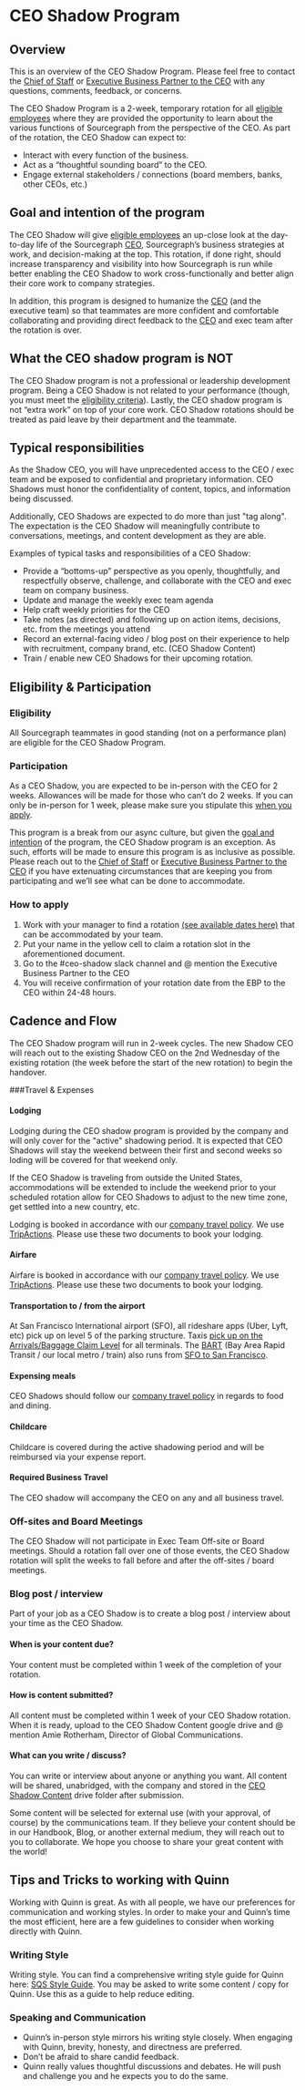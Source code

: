 # CEO Shadow Program

## Overview

This is an overview of the CEO Shadow Program. Please feel free to contact the [Chief of Staff](mailto:connor.obrien@sourcegraph.com) or [Executive Business Partner to the CEO](mailto:sally.voisen@sourcegraph.com) with any questions, comments, feedback, or concerns.

The CEO Shadow Program is a 2-week, temporary rotation for all [eligible employees](https://github.com/sourcegraph/handbook/blob/main/ceo-shadow-program.md#eligibility) where they are provided the opportunity to learn about the various functions of Sourcegraph from the perspective of the CEO. As part of the rotation, the CEO Shadow can expect to:

- Interact with every function of the business.
- Act as a “thoughtful sounding board” to the CEO.
- Engage external stakeholders / connections (board members, banks, other CEOs, etc.)

## Goal and intention of the program

The CEO Shadow will give [eligible employees](https://github.com/sourcegraph/handbook/blob/main/ceo-shadow-program.md#eligibility) an up-close look at the day-to-day life of the Sourcegraph [CEO](../../team/ceo/index.md), Sourcegraph’s business strategies at work, and decision-making at the top. This rotation, if done right, should increase transparency and visibility into how Sourcegraph is run while better enabling the CEO Shadow to work cross-functionally and better align their core work to company strategies.

In addition, this program is designed to humanize the [CEO](../../team/ceo/index.md) (and the executive team) so that teammates are more confident and comfortable collaborating and providing direct feedback to the [CEO](../../team/ceo/index.md) and exec team after the rotation is over.

## What the CEO shadow program is NOT

The CEO Shadow program is not a professional or leadership development program. Being a CEO Shadow is not related to your performance (though, you must meet the [eligibility criteria](https://github.com/sourcegraph/handbook/blob/main/ceo-shadow-program.md#eligibility)). Lastly, the CEO shadow program is not “extra work” on top of your core work. CEO Shadow rotations should be treated as paid leave by their department and the teammate.

## Typical responsibilities

As the Shadow CEO, you will have unprecedented access to the CEO / exec team and be exposed to confidential and proprietary information. CEO Shadows must honor the confidentiality of content, topics, and information being discussed.

Additionally, CEO Shadows are expected to do more than just "tag along". The expectation is the CEO Shadow will meaningfully contribute to conversations, meetings, and content development as they are able.

Examples of typical tasks and responsibilities of a CEO Shadow:

- Provide a “bottoms-up” perspective as you openly, thoughtfully, and respectfully observe, challenge, and collaborate with the CEO and exec team on company business.
- Update and manage the weekly exec team agenda
- Help craft weekly priorities for the CEO
- Take notes (as directed) and following up on action items, decisions, etc. from the meetings you attend
- Record an external-facing video / blog post on their experience to help with recruitment, company brand, etc. (CEO Shadow Content)
- Train / enable new CEO Shadows for their upcoming rotation.

## Eligibility & Participation

### Eligibility

All Sourcegraph teammates in good standing (not on a performance plan) are eligible for the CEO Shadow Program.

### Participation

As a CEO Shadow, you are expected to be in-person with the CEO for 2 weeks. Allowances will be made for those who can’t do 2 weeks. If you can only be in-person for 1 week, please make sure you stipulate this [when you apply](https://github.com/sourcegraph/handbook/edit/main/content/departments/ceo-team/ceo-shadow-program.md#how-to-apply).

This program is a break from our async culture, but given the [goal and intention](https://github.com/sourcegraph/handbook/edit/main/content/departments/ceo-team/ceo-shadow-program.md#goal-and-intention-of-the-program) of the program, the CEO Shadow program is an exception. As such, efforts will be made to ensure this program is as inclusive as possible. Please reach out to the [Chief of Staff](mailto:connor.obrien@sourcegraph.com) or [Executive Business Partner to the CEO](mailto:sally.voisen@sourcegraph.com) if you have extenuating circumstances that are keeping you from participating and we’ll see what can be done to accommodate.

### How to apply

1. Work with your manager to find a rotation [(see available dates here)](https://docs.google.com/spreadsheets/u/0/d/1HqcXD5qZ6drKp1OEvGRM_o8tUuzydvzQJzcaOz-kMNs/edit) that can be accommodated by your team.
2. Put your name in the yellow cell to claim a rotation slot in the aforementioned document.
3. Go to the #ceo-shadow slack channel and @ mention the Executive Business Partner to the CEO
4. You will receive confirmation of your rotation date from the EBP to the CEO within 24-48 hours.

## Cadence and Flow

The CEO Shadow program will run in 2-week cycles. The new Shadow CEO will reach out to the existing Shadow CEO on the 2nd Wednesday of the existing rotation (the week before the start of the new rotation) to begin the handover.

###Travel & Expenses

#### Lodging

Lodging during the CEO shadow program is provided by the company and will only cover for the "active" shadowing period. It is expected that CEO Shadows will stay the weekend between their first and second weeks so loding will be covered for that weekend only.

If the CEO Shadow is traveling from outside the United States, accommodations will be extended to include the weekend prior to your scheduled rotation allow for CEO Shadows to adjust to the new time zone, get settled into a new country, etc.

Lodging is booked in accordance with our [company travel policy](../../benefits-pay-perks/benefits-perks/travel/index.md). We use [TripActions](../../benefits-pay-perks/benefits-perks/travel/tripactions/). Please use these two documents to book your lodging.

#### Airfare

Airfare is booked in accordance with our [company travel policy](../../benefits-pay-perks/benefits-perks/travel/index.md). We use [TripActions](../../benefits-pay-perks/benefits-perks/travel/tripactions/). Please use these two documents to book your lodging.

#### Transportation to / from the airport

At San Francisco International airport (SFO), all rideshare apps (Uber, Lyft, etc) pick up on level 5 of the parking structure. Taxis [pick up on the Arrivals/Baggage Claim Level](https://www.flysfo.com/content/taxis#:~:text=Taxis%20depart%20from%20the%20designated,passengers%20with%20questions%20or%20concerns.) for all terminals. The [BART](https://www.bart.gov/) (Bay Area Rapid Transit / our local metro / train) also runs from [SFO to San Francisco](https://www.bart.gov/schedules).

#### Expensing meals

CEO Shadows should follow our [company travel policy](../../benefits-pay-perks/benefits-perks/travel/index.md) in regards to food and dining.

#### Childcare

Childcare is covered during the active shadowing period and will be reimbursed via your expense report.

#### Required Business Travel

The CEO shadow will accompany the CEO on any and all business travel.

### Off-sites and Board Meetings

The CEO Shadow will not participate in Exec Team Off-site or Board meetings. Should a rotation fall over one of those events, the CEO Shadow rotation will split the weeks to fall before and after the off-sites / board meetings.

### Blog post / interview

Part of your job as a CEO Shadow is to create a blog post / interview about your time as the CEO Shadow.

#### When is your content due?

Your content must be completed within 1 week of the completion of your rotation.

#### How is content submitted?

All content must be completed within 1 week of your CEO Shadow rotation. When it is ready, upload to the CEO Shadow Content google drive and @ mention Amie Rotherham, Director of Global Communications.

#### What can you write / discuss?

You can write or interview about anyone or anything you want. All content will be shared, unabridged, with the company and stored in the [CEO Shadow Content](https://drive.google.com/open?id=1gbL9f0h0aGe8F5ul-6YCDjpG5TTmMV8D) drive folder after submission.

Some content will be selected for external use (with your approval, of course) by the communications team. If they believe your content should be in our Handbook, Blog, or another external medium, they will reach out to you to collaborate. We hope you choose to share your great content with the world!

## Tips and Tricks to working with Quinn

Working with Quinn is great. As with all people, we have our preferences for communication and working styles. In order to make your and Quinn’s time the most efficient, here are a few guidelines to consider when working directly with Quinn.

### Writing Style

Writing style. You can find a comprehensive writing style guide for Quinn here: [SQS Style Guide](https://docs.google.com/document/d/1Q7FS1O7a3K_kVvLPuAxLXmVMraXYBFRRzN0_eOscO8M/edit). You may be asked to write some content / copy for Quinn. Use this as a guide to help reduce editing.

### Speaking and Communication

- Quinn’s in-person style mirrors his writing style closely. When engaging with Quinn, brevity, honesty, and directness are preferred.
- Don’t be afraid to share candid feedback.
- Quinn really values thoughtful discussions and debates. He will push and challenge you and he expects you to do the same.
